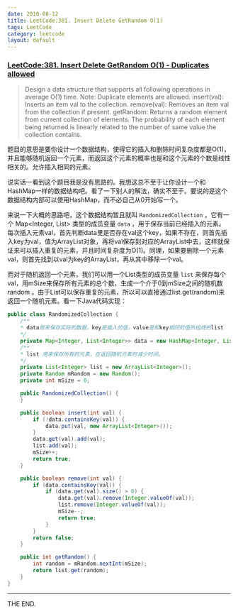 ```yaml
---
date: 2016-08-12
title: LeetCode:381. Insert Delete GetRandom O(1)
tags: LeetCode
category: leetcode
layout: default
---
```


### [LeetCode:381. Insert Delete GetRandom O(1) - Duplicates allowed](https://leetcode.com/problems/insert-delete-getrandom-o1-duplicates-allowed/)

>Design a data structure that supports all following operations in average O(1) time.
Note: Duplicate elements are allowed.
insert(val): Inserts an item val to the collection.
remove(val): Removes an item val from the collection if present.
getRandom: Returns a random element from current collection of elements. The probability of each element being returned is linearly related to the number of same value the collection contains.

<!--more-->

题目的意思是要你设计一个数据结构，使得它的插入和删除时间复杂度都是O(1)，并且能够随机返回一个元素，而返回这个元素的概率也是和这个元素的个数是线性相关的。允许插入相同的元素。

说实话一看到这个题目我是没有思路的。我想这总不至于让你设计一个和HashMap一样的数据结构吧。看了一下别人的解法，确实不至于。要说的是这个数据结构内部可以使用HashMap，而不必自己从0开始写一个。

来说一下大概的思路吧，这个数据结构暂且就叫 `RandomizedCollection` ，它有一个 Map<Integer, List<Integer>> 类型的成员变量 `data` ，用于保存当前已经插入的元素。每次插入元素val，首先判断data里是否存在val这个key，如果不存在，则首先插入key为val，值为ArrayList对象，再将val保存到对应的ArrayList中去，这样就保证来可以插入重复的元素，并且时间复杂度为O(1)。同理，如果要删除一个元素val，则首先找到以val为key的ArrayList，再从其中移除一个val。

而对于随机返回一个元素，我们可以用一个List<Integer>类型的成员变量 `list` 来保存每个val，用mSize来保存所有元素的总个数，生成一个介于0到mSize之间的随机数 random 。由于List可以保存重复的元素，所以可以直接通过list.get(random)来返回一个随机元素。看一下Java代码实现：

```java
public class RandomizedCollection {
    /**
    * data用来保存实际的数据，key是插入的值，value是和key相同的值所组成的list
    */
    private Map<Integer, List<Integer>> data = new HashMap<Integer, List<Integer>>();
    /**
    * list 用来保存所有的元素，在返回随机元素时减少时间。
    */
    private List<Integer> list = new ArrayList<Integer>();
    private Random mRandom = new Random();
    private int mSize = 0;

    public RandomizedCollection() {
    }

    public boolean insert(int val) {
        if (!data.containsKey(val)) {
            data.put(val, new ArrayList<Integer>());
        }
        data.get(val).add(val);
        list.add(val);
        mSize++;
        return true;
    }

    public boolean remove(int val) {
        if (data.containsKey(val)) {
            if (data.get(val).size() > 0) {
                data.get(val).remove(Integer.valueOf(val));
                list.remove(Integer.valueOf(val));
                mSize--;
                return true;
            }
        }
        return false;
    }

    public int getRandom() {
        int random = mRandom.nextInt(mSize);
        return list.get(random);
    }
}
```

- - -
THE END.
